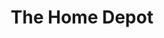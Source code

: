 ---
title: "The Home Depot"
url: /indianapolis/the-home-depot-north-high-school-road/
shop: Baumarkt
---